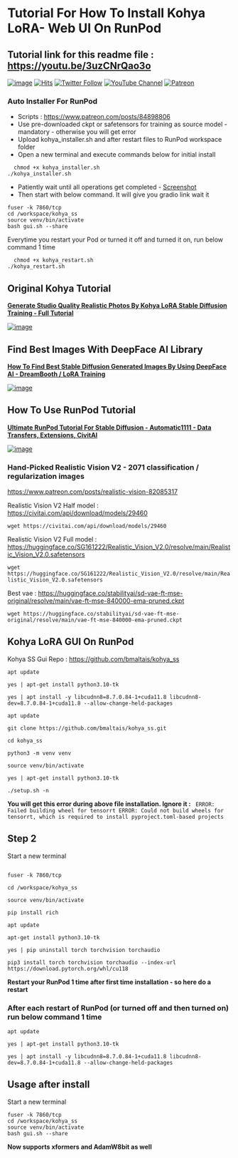 # Tutorial For How To Install Kohya LoRA- Web UI On RunPod

## Tutorial link for this readme file : https://youtu.be/3uzCNrQao3o

[![image](https://img.shields.io/discord/772774097734074388?label=Discord&logo=discord)](https://discord.com/servers/software-engineering-courses-secourses-772774097734074388) [![Hits](https://hits.seeyoufarm.com/api/count/incr/badge.svg?url=https%3A%2F%2Fgithub.com%2FFurkanGozukara%2FStable-Diffusion%2Fedit%2Fmain%2FTutorials%2FHow-To-Install-Kohya-LoRA-Web-UI-On-RunPod.md&count_bg=%2379C83D&title_bg=%239E0F0F&icon=apachespark.svg&icon_color=%23E7E7E7&title=views&edge_flat=false)](https://hits.seeyoufarm.com) [![Twitter Follow](https://img.shields.io/twitter/follow/GozukaraFurkan?label=Follow&style=social)](https://twitter.com/GozukaraFurkan) [![YouTube Channel](https://img.shields.io/badge/YouTube-Channel-red?style=for-the-badge&logo=youtube)](https://www.youtube.com/SECourses) [![Patreon](https://img.shields.io/badge/Patreon-Support%20Me-f96854?style=for-the-badge&logo=patreon)](https://www.patreon.com/SECourses)

### Auto Installer For RunPod
* Scripts : https://www.patreon.com/posts/84898806
* Use pre-downloaded ckpt or safetensors for training as source model - mandatory - otherwise you will get error
* Upload kohya_installer.sh and after restart files to RunPod workspace folder
* Open a new terminal and execute commands below for initial install
```
  chmod +x kohya_installer.sh
./kohya_installer.sh
```
* Patiently wait until all operations get completed - [Screenshot](https://s3.amazonaws.com/moonup/production/uploads/6345bd89fe134dfd7a0dba40/2EShruWEjxwmXbThP9PIz.png)
* Then start with below command. It will give you gradio link wait it
```
fuser -k 7860/tcp
cd /workspace/kohya_ss
source venv/bin/activate
bash gui.sh --share
```

Everytime you restart your Pod or turned it off and turned it on, run below command 1 time
```
  chmod +x kohya_restart.sh
./kohya_restart.sh
```


## Original Kohya Tutorial

[**Generate Studio Quality Realistic Photos By Kohya LoRA Stable Diffusion Training - Full Tutorial**](https://youtu.be/TpuDOsuKIBo)

[![image](https://user-images.githubusercontent.com/19240467/235155355-83ff14e5-a3c8-4ae8-83a5-6d2573189a22.png)](https://youtu.be/TpuDOsuKIBo)

## Find Best Images With DeepFace AI Library

[**How To Find Best Stable Diffusion Generated Images By Using DeepFace AI - DreamBooth / LoRA Training**](https://youtu.be/343I11mhnXs)

[![image](https://user-images.githubusercontent.com/19240467/236293388-6254ff84-0866-4bd4-a5d4-2db3c42be3f0.png)](https://youtu.be/343I11mhnXs)

## How To Use RunPod Tutorial

[**Ultimate RunPod Tutorial For Stable Diffusion - Automatic1111 - Data Transfers, Extensions, CivitAI**](https://www.youtube.com/watch?v=QN1vdGhjcRc) 

[![image](https://user-images.githubusercontent.com/19240467/219958249-82ecb925-901b-4f87-b776-f592b0f5eaad.png)](https://www.youtube.com/watch?v=QN1vdGhjcRc)

### Hand-Picked Realistic Vision V2 - 2071 classification / regularization images

https://www.patreon.com/posts/realistic-vision-82085317

Realistic Vision V2 Half model : https://civitai.com/api/download/models/29460

```wget https://civitai.com/api/download/models/29460```

Realistic Vision V2 Full model : https://huggingface.co/SG161222/Realistic_Vision_V2.0/resolve/main/Realistic_Vision_V2.0.safetensors

```wget https://huggingface.co/SG161222/Realistic_Vision_V2.0/resolve/main/Realistic_Vision_V2.0.safetensors```

Best vae : https://huggingface.co/stabilityai/sd-vae-ft-mse-original/resolve/main/vae-ft-mse-840000-ema-pruned.ckpt

```wget https://huggingface.co/stabilityai/sd-vae-ft-mse-original/resolve/main/vae-ft-mse-840000-ema-pruned.ckpt``` 


## Kohya LoRA GUI On RunPod

Kohya SS Gui Repo : https://github.com/bmaltais/kohya_ss

```
apt update

yes | apt-get install python3.10-tk

yes | apt install -y libcudnn8=8.7.0.84-1+cuda11.8 libcudnn8-dev=8.7.0.84-1+cuda11.8 --allow-change-held-packages
```

```
apt update

git clone https://github.com/bmaltais/kohya_ss.git

cd kohya_ss

python3 -m venv venv

source venv/bin/activate

yes | apt-get install python3.10-tk

./setup.sh -n

```

**You will get this error during above file installation. Ignore it :**  ``` ERROR: Failed building wheel for tensorrt
ERROR: Could not build wheels for tensorrt, which is required to install pyproject.toml-based projects```

## Step 2

Start a new terminal

```

fuser -k 7860/tcp

cd /workspace/kohya_ss

source venv/bin/activate

pip install rich

apt update

apt-get install python3.10-tk

yes | pip uninstall torch torchvision torchaudio

pip3 install torch torchvision torchaudio --index-url https://download.pytorch.org/whl/cu118
```

**Restart your RunPod 1 time after first time installation - so here do a restart**

### After each restart of RunPod (or turned off and then turned on) run below command 1 time

```
apt update

yes | apt-get install python3.10-tk

yes | apt install -y libcudnn8=8.7.0.84-1+cuda11.8 libcudnn8-dev=8.7.0.84-1+cuda11.8 --allow-change-held-packages
```

## Usage after install

Start a new terminal

```
fuser -k 7860/tcp
cd /workspace/kohya_ss
source venv/bin/activate
bash gui.sh --share
```

**Now supports xformers and AdamW8bit as well**


